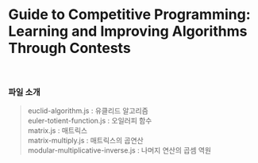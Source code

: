 # Guide to Competitive Programming: Learning and Improving Algorithms Through Contests

<br>

### 파일 소개

> euclid-algorithm.js : 유클리드 알고리즘 <br>
> euler-totient-function.js : 오일러피 함수 <br>
> matrix.js : 매트릭스 <br>
> matrix-multiply.js : 매트릭스의 곱연산 <br>
> modular-multiplicative-inverse.js : 나머지 연산의 곱셈 역원 <br>

<br>
